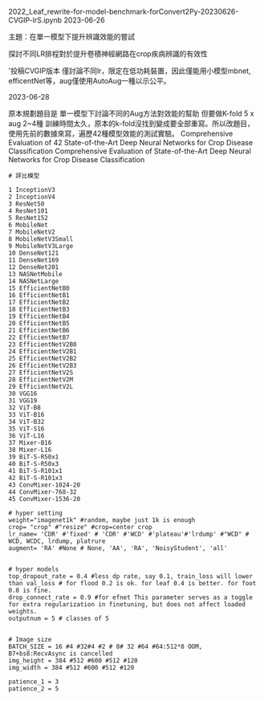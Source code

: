 2022_Leaf_rewrite-for-model-benchmark-forConvert2Py-20230626-CVGIP-lrS.ipynb
2023-06-26

主題：在單一模型下提升辨識效能的嘗試

探討不同LR排程對於提升卷積神經網路在crop疾病辨識的有效性

'投稿CVGIP版本 僅討論不同lr，限定在低功耗裝置，因此僅能用小模型mbnet, efficentNet等，aug僅使用AutoAug一種以示公平。

2023-06-28

原本規劃題目是 單一模型下討論不同的Aug方法對效能的幫助 但要做K-fold 5 x aug 2~4種 訓練時間太久，原本的k-fold沒找到變成要全部重寫。所以改題目，使用先前的數據來寫，遍歷42種模型效能的測試實驗。 Comprehensive Evaluation of 42 State-of-the-Art Deep Neural Networks for Crop Disease Classification Comprehensive Evaluation of State-of-the-Art Deep Neural Networks for Crop Disease Classification


```
# 評比模型

1 InceptionV3
2 InceptionV4
3 ResNet50
4 ResNet101
5 ResNet152
6 MobileNet
7 MobileNetV2
8 MobileNetV3Small
9 MobileNetV3Large
10 DenseNet121
11 DenseNet169
12 DenseNet201
13 NASNetMobile
14 NASNetLarge
15 EfficientNetB0
16 EfficientNetB1
17 EfficientNetB2
18 EfficientNetB3
19 EfficientNetB4
20 EfficientNetB5
21 EfficientNetB6
22 EfficientNetB7
23 EfficientNetV2B0
24 EfficientNetV2B1
25 EfficientNetV2B2
26 EfficientNetV2B3
27 EfficientNetV2S
28 EfficientNetV2M
29 EfficientNetV2L
30 VGG16
31 VGG19
32 ViT-B8
33 ViT-B16
34 ViT-B32
35 ViT-S16
36 ViT-L16
37 Mixer-B16
38 Mixer-L16
39 BiT-S-R50x1
40 BiT-S-R50x3
41 BiT-S-R101x1
42 BiT-S-R101x3
43 ConvMixer-1024-20
44 ConvMixer-768-32
45 ConvMixer-1536-20
```



```
# hyper setting
weight="imagenet1k" #random, maybe just 1k is enough
crop= "crop" #"resize" #crop=center crop
lr_name= 'CDR' #'fixed' # 'CDR' #'WCD' #'plateau'#'lrdump' #"WCD" # WCD, WCDC, lrdump, platrure
augment= 'RA' #None # None, 'AA', 'RA', 'NoisyStudent', 'all'


# hyper models
top_dropout_rate = 0.4 #less dp rate, say 0.1, train_loss will lower than val_loss # for flood 0.2 is ok. for leaf 0.4 is better. for foot 0.8 is fine.
drop_connect_rate = 0.9 #for efnet This parameter serves as a toggle for extra regularization in finetuning, but does not affect loaded weights.
outputnum = 5 # classes of 5


# Image size
BATCH_SIZE = 16 #4 #32#4 #2 # 8# 32 #64 #64:512*8 OOM, B7+bs8:RecvAsync is cancelled
img_height = 384 #512 #600 #512 #120
img_width = 384 #512 #600 #512 #120

patience_1 = 3
patience_2 = 5
```
